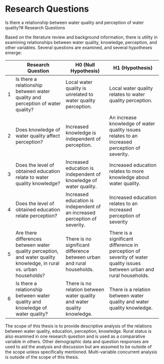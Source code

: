 # Research Questions

Is there a relationship between water quality and perception of water quality?# Research Questions 

Based on the literature review and background information, there is utility in examining relationships between water quality, knowledge, perception, and other variables. Several questions are examined, and several hypotheses emerge:

|   | Research Question                                                                                                   | H0 (Null Hypothesis)                                                       | H1 (Hypothesis)                                                                                                         |
|---|---------------------------------------------------------------------------------------------------------------------|----------------------------------------------------------------------------|-------------------------------------------------------------------------------------------------------------------------|
| 1 | Is there a relationship between water quality and perception of water quality?                                      | Local water quality is unrelated to water quality perception.              | Local water quality relates to water quality perception.                                                                |
| 2 | Does knowledge of water quality affect perception?                                                                  | Increased knowledge is independent of perception.                          | An increase knowledge of water quality issues relates to an increased perception of severity.                           |
| 3 | Does the level of obtained education relate to water quality knowledge?                                             | Increased education is independent of knowledge of water quality.          | Increased education relates to more knowledge about water quality.                                                      |
| 4 | Does the level of obtained education relate perception?                                                             | Increased education is independent of an increased perception of severity. | Increased education relates to an increased perception of severity                                                      |
| 5 | Are there differences between water quality perception, and water quality knowledge, in rural vs. urban households? | There is no significant difference between urban and rural households.     | There is a significant difference in perception of severity of water quality issues between urban and rural households. |
| 6 | Is there a relationship between water quality and knowledge of water quality?                                       | There is no relation between water quality and water quality knowledge.    | There is a relation between water quality and water quality knowledge.                                                  |

The scope of this thesis is to provide descriptive analysis of the relations between water quality, education, perception, knowledge. Rural status is also examined in one research question and is used as a comparative variable in others. Other demographic data and question responses are used to aid the analysis and discussion but are assumed to be outside of the scope unless specifically mentioned. Multi-variable concurrent analysis is outside of the scope of this thesis.